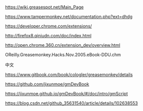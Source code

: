 https://wiki.greasespot.net/Main_Page

https://www.tampermonkey.net/documentation.php?ext=dhdg

https://developer.chrome.com/extensions/

http://firefox8.qiniudn.com/doc/index.html

http://open.chrome.360.cn/extension_dev/overview.html

OReilly.Greasemonkey.Hacks.Nov.2005.eBook-DDU.chm



中文

https://www.gitbook.com/book/cologler/greasemonkey/details

https://github.com/jixunmoe/gmDevBook

https://jixunmoe.github.io/gmDevBook/#/doc/intro/gmScript

https://blog.csdn.net/github_35631540/article/details/102638553